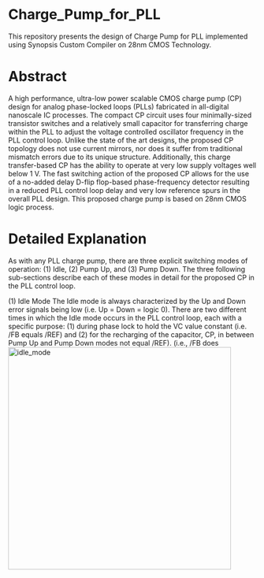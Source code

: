 # Charge_Pump_for_PLL
This repository presents the design of Charge Pump for PLL implemented using Synopsis Custom Compiler on 28nm CMOS Technology.

# Abstract
A high performance, ultra-low power scalable CMOS charge pump (CP) design for analog phase-locked loops (PLLs) fabricated in all-digital nanoscale IC processes. The compact CP circuit uses four minimally-sized transistor switches and a relatively small capacitor for transferring charge within the PLL to adjust the voltage controlled oscillator frequency in the PLL control loop. Unlike the state of the art designs, the proposed CP topology does not use current mirrors, nor does it suffer from traditional mismatch errors due to its unique structure. Additionally, this charge transfer-based CP has the ability to operate at very low supply voltages well below 1 V.  The fast switching action of the proposed CP allows for the use of a no-added delay D-flip flop-based phase-frequency detector resulting in a reduced PLL control loop delay and very low reference spurs in the overall PLL design. This proposed charge pump is based on 28nm CMOS logic process.

# Detailed Explanation
As with any PLL charge pump, there are three explicit switching modes of operation: (1) Idle, (2) Pump Up, and (3) Pump Down. The three following sub-sections describe each of these modes in detail for the proposed CP in the PLL control loop. 

(1) Idle Mode
The Idle mode is always characterized by the Up and Down error signals being low (i.e. Up = Down = logic 0). There are two different times in which the Idle mode occurs in the PLL control loop, each with a specific purpose: (1) during phase lock to hold the VC value constant (i.e. /FB equals /REF) and (2) for the recharging of the capacitor, CP, in between Pump Up and Pump Down modes not equal /REF).
(i.e., /FB does <img width="452" alt="idle_mode" src="https://user-images.githubusercontent.com/77117825/155839193-8b268528-0f9d-46d5-b291-cde570fd4dae.png">

